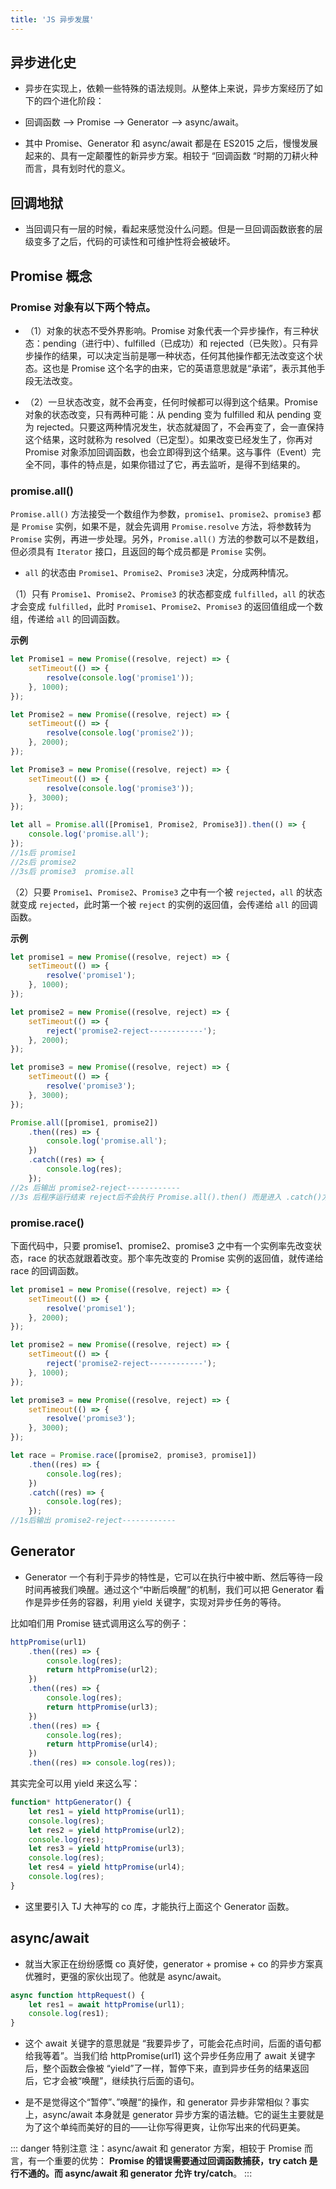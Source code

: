 ```yaml
---
title: 'JS 异步发展'
---
```


## 异步进化史

-   异步在实现上，依赖一些特殊的语法规则。从整体上来说，异步方案经历了如下的四个进化阶段：

-   回调函数 —> Promise —> Generator —> async/await。

-   其中 Promise、Generator 和 async/await 都是在 ES2015 之后，慢慢发展起来的、具有一定颠覆性的新异步方案。相较于 “回调函数 “时期的刀耕火种而言，具有划时代的意义。

## 回调地狱

-   当回调只有一层的时候，看起来感觉没什么问题。但是一旦回调函数嵌套的层级变多了之后，代码的可读性和可维护性将会被破坏。

## Promise 概念

### Promise 对象有以下两个特点。

-   （1）对象的状态不受外界影响。Promise 对象代表一个异步操作，有三种状态：pending（进行中）、fulfilled（已成功）和 rejected（已失败）。只有异步操作的结果，可以决定当前是哪一种状态，任何其他操作都无法改变这个状态。这也是 Promise 这个名字的由来，它的英语意思就是“承诺”，表示其他手段无法改变。

-   （2）一旦状态改变，就不会再变，任何时候都可以得到这个结果。Promise 对象的状态改变，只有两种可能：从 pending 变为 fulfilled 和从 pending 变为 rejected。只要这两种情况发生，状态就凝固了，不会再变了，会一直保持这个结果，这时就称为 resolved（已定型）。如果改变已经发生了，你再对 Promise 对象添加回调函数，也会立即得到这个结果。这与事件（Event）完全不同，事件的特点是，如果你错过了它，再去监听，是得不到结果的。

### promise.all()

`Promise.all()` 方法接受一个数组作为参数，`promise1`、`promise2`、`promise3` 都是 `Promise` 实例，如果不是，就会先调用 `Promise.resolve` 方法，将参数转为 `Promise` 实例，再进一步处理。另外，`Promise.all()` 方法的参数可以不是数组，但必须具有 `Iterator` 接口，且返回的每个成员都是 `Promise` 实例。

-   `all` 的状态由 `Promise1`、`Promise2`、`Promise3` 决定，分成两种情况。

（1）只有 `Promise1`、`Promise2`、`Promise3` 的状态都变成 `fulfilled`，`all` 的状态才会变成 `fulfilled`，此时 `Promise1`、`Promise2`、`Promise3` 的返回值组成一个数组，传递给 `all` 的回调函数。

**示例**

```js
let Promise1 = new Promise((resolve, reject) => {
	setTimeout(() => {
		resolve(console.log('promise1'));
	}, 1000);
});

let Promise2 = new Promise((resolve, reject) => {
	setTimeout(() => {
		resolve(console.log('promise2'));
	}, 2000);
});

let Promise3 = new Promise((resolve, reject) => {
	setTimeout(() => {
		resolve(console.log('promise3'));
	}, 3000);
});

let all = Promise.all([Promise1, Promise2, Promise3]).then(() => {
	console.log('promise.all');
});
//1s后 promise1
//2s后 promise2
//3s后 promise3  promise.all
```

（2）只要 `Promise1`、`Promise2`、`Promise3` 之中有一个被 `rejected`，`all` 的状态就变成 `rejected`，此时第一个被 `reject` 的实例的返回值，会传递给 `all` 的回调函数。

**示例**

```js
let promise1 = new Promise((resolve, reject) => {
	setTimeout(() => {
		resolve('promise1');
	}, 1000);
});

let promise2 = new Promise((resolve, reject) => {
	setTimeout(() => {
		reject('promise2-reject------------');
	}, 2000);
});

let promise3 = new Promise((resolve, reject) => {
	setTimeout(() => {
		resolve('promise3');
	}, 3000);
});

Promise.all([promise1, promise2])
	.then((res) => {
		console.log('promise.all');
	})
	.catch((res) => {
		console.log(res);
	});
//2s 后输出 promise2-reject------------
//3s 后程序运行结束 reject后不会执行 Promise.all().then() 而是进入 .catch()方法中接受第一个reject结果
```

### promise.race()

下面代码中，只要 promise1、promise2、promise3 之中有一个实例率先改变状态，race 的状态就跟着改变。那个率先改变的 Promise 实例的返回值，就传递给 race 的回调函数。

```js
let promise1 = new Promise((resolve, reject) => {
	setTimeout(() => {
		resolve('promise1');
	}, 2000);
});

let promise2 = new Promise((resolve, reject) => {
	setTimeout(() => {
		reject('promise2-reject------------');
	}, 1000);
});

let promise3 = new Promise((resolve, reject) => {
	setTimeout(() => {
		resolve('promise3');
	}, 3000);
});

let race = Promise.race([promise2, promise3, promise1])
	.then((res) => {
		console.log(res);
	})
	.catch((res) => {
		console.log(res);
	});
//1s后输出 promise2-reject------------
```

## Generator

-   Generator 一个有利于异步的特性是，它可以在执行中被中断、然后等待一段时间再被我们唤醒。通过这个“中断后唤醒”的机制，我们可以把 Generator 看作是异步任务的容器，利用 yield 关键字，实现对异步任务的等待。

比如咱们用 Promise 链式调用这么写的例子：

```js
httpPromise(url1)
	.then((res) => {
		console.log(res);
		return httpPromise(url2);
	})
	.then((res) => {
		console.log(res);
		return httpPromise(url3);
	})
	.then((res) => {
		console.log(res);
		return httpPromise(url4);
	})
	.then((res) => console.log(res));
```

其实完全可以用 yield 来这么写：

```js
function* httpGenerator() {
	let res1 = yield httpPromise(url1);
	console.log(res);
	let res2 = yield httpPromise(url2);
	console.log(res);
	let res3 = yield httpPromise(url3);
	console.log(res);
	let res4 = yield httpPromise(url4);
	console.log(res);
}
```

-   这里要引入 TJ 大神写的 co 库，才能执行上面这个 Generator 函数。

## async/await

-   就当大家正在纷纷感慨 co 真好使，generator + promise + co 的异步方案真优雅时，更强的家伙出现了。他就是 async/await。

```js
async function httpRequest() {
	let res1 = await httpPromise(url1);
	console.log(res1);
}
```

-   这个 await 关键字的意思就是 “我要异步了，可能会花点时间，后面的语句都给我等着”。当我们给 httpPromise(url1) 这个异步任务应用了 await 关键字后，整个函数会像被 “yield”了一样，暂停下来，直到异步任务的结果返回后，它才会被“唤醒”，继续执行后面的语句。

-   是不是觉得这个“暂停”、”唤醒“的操作，和 generator 异步非常相似？事实上，async/await 本身就是 generator 异步方案的语法糖。它的诞生主要就是为了这个单纯而美好的目的——让你写得更爽，让你写出来的代码更美。

::: danger 特别注意
注：async/await 和 generator 方案，相较于 Promise 而言，有一个重要的优势： **Promise 的错误需要通过回调函数捕获，try catch 是行不通的。而 async/await 和 generator 允许 try/catch**。
:::
